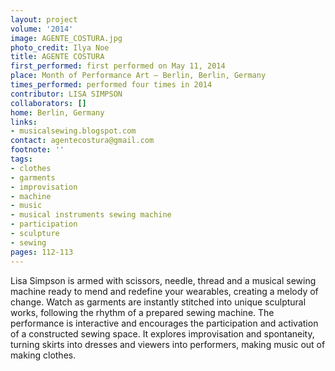 ```yaml
---
layout: project
volume: '2014'
image: AGENTE_COSTURA.jpg
photo_credit: Ilya Noe
title: AGENTE COSTURA
first_performed: first performed on May 11, 2014
place: Month of Performance Art – Berlin, Berlin, Germany
times_performed: performed four times in 2014
contributor: LISA SIMPSON
collaborators: []
home: Berlin, Germany
links:
- musicalsewing.blogspot.com
contact: agentecostura@gmail.com
footnote: ''
tags:
- clothes
- garments
- improvisation
- machine
- music
- musical instruments sewing machine
- participation
- sculpture
- sewing
pages: 112-113
---
```


Lisa Simpson is armed with scissors, needle, thread and a musical sewing machine ready to mend and redefine your wearables, creating a melody of change. Watch as garments are instantly stitched into unique sculptural works, following the rhythm of a prepared sewing machine. The performance is interactive and encourages the participation and activation of a constructed sewing space. It explores improvisation and spontaneity, turning skirts into dresses and viewers into performers, making music out of making clothes.
